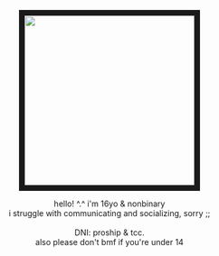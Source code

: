 <p align="center">
<img src="https://files.catbox.moe/hjjorr.gif" width="300" height="300" border="10"/>
</p>
<p align="center">
hello! ^.^ i'm 16yo & nonbinary
<br>
i struggle with communicating and socializing, sorry ;;
<br>
<br>
DNI: proship & tcc.
<br>
also please don't bmf if you're under 14
</p>
